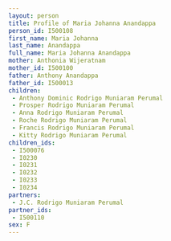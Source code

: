 ```yaml
---
layout: person
title: Profile of Maria Johanna Anandappa
person_id: I500108
first_name: Maria Johanna
last_name: Anandappa
full_name: Maria Johanna Anandappa
mother: Anthonia Wijeratnam
mother_id: I500100
father: Anthony Anandappa
father_id: I500013
children:
 - Anthony Dominic Rodrigo Muniaram Perumal
 - Prosper Rodrigo Muniaram Perumal
 - Anna Rodrigo Muniaram Perumal
 - Roche Rodrigo Muniaram Perumal
 - Francis Rodrigo Muniaram Perumal
 - Kitty Rodrigo Muniaram Perumal
children_ids:
 - I500076
 - I0230
 - I0231
 - I0232
 - I0233
 - I0234
partners:
 - J.C. Rodrigo Muniaram Perumal
partner_ids:
 - I500110
sex: F
---
```


